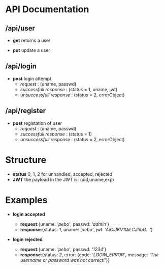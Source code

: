 # API Documentation

## /api/user

* **get** returns a user
  
* **put** update a user

## /api/login

* **post** login attempt
  * *request* : (uname, passwd)
  * *successfull response* : (status = 1, uname, jwt) 
  * *unsuccessfull response* : (status = 2, errorObject) 

## /api/register

* **post** registation of user
  * *request* : (uname, passwd)
  * *successfull response* : (status = 1) 
  * *unsuccessfull response* : (status = 2, errorObject) 


# Structure

* **status** 0, 1, 2 for unhandled, accepted, rejected
* **JWT** the payload in the JWT is: (uid,uname,exp)
  
# Examples

* **login accepted**
  * **request**:{uname: *'pebo'*, passwd: *'admin'*}
  * **response**:{status: *1*, uname: *'pebo'*, jwt: *'AiOiJKV1QiLCJhbG...'*} 

* **login rejected**
  * **request**:{uname: *'pebo'*, passwd: *'1234'*}
  * **response**:{status: *2*, error: {code: *'LOGIN_ERROR'*, message: *'The username or password was not correct!'*}} 